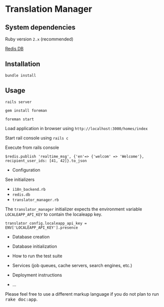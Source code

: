 # Translation Manager

## System dependencies

Ruby version `2.x` (recommended)

[Redis DB](http://redis.io/)

## Installation

`bundle install`

## Usage

`rails server`

`gem install foreman`

`foreman start`

Load application in browser using `http://localhost:3000/homes/index`

Start rail console using `rails c`

Execute from rails console

`$redis.publish 'realtime_msg', {'en'=> {'welcom' => 'Welcome'}, recipient_user_ids: [41, 42]}.to_json`

* Configuration

See initializers
- `i18n_backend.rb`
- `redis.db`
- `translator_manager.rb`

The `translator_manager` initializer expects the environment variable `LOCALEAPP_API_KEY` to contain the localeapp key.

```
translator_config.localeapp_api_key = ENV['LOCALEAPP_API_KEY'].presence
```

* Database creation

* Database initialization

* How to run the test suite

* Services (job queues, cache servers, search engines, etc.)

* Deployment instructions

* ...


Please feel free to use a different markup language if you do not plan to run
<tt>rake doc:app</tt>.
